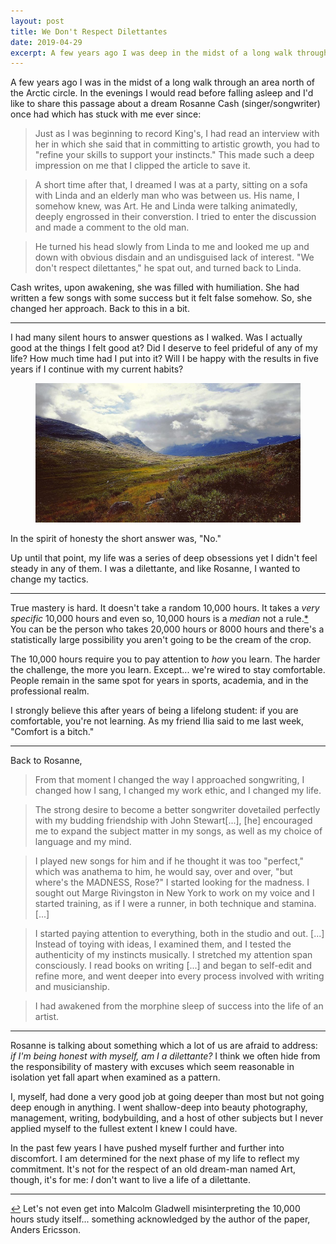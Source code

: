 ```yaml
---
layout: post
title: We Don't Respect Dilettantes
date: 2019-04-29
excerpt: A few years ago I was deep in the midst of a long walk through an area north of the Arctic circle. In the evenings I would read before falling asleep. I'd like to share this passage about a dream Rosanne...
---
```


A few years ago I was in the midst of a long walk through an area north of the Arctic circle. In the evenings I would read before falling asleep and I'd like to share this passage about a dream Rosanne Cash (singer/songwriter) once had which has stuck with me ever since:

> Just as I was beginning to record King's, I had read an interview with her in which she said that in committing to artistic growth, you had to "refine your skills to support your instincts." This made such a deep impression on me that I clipped the article to save it.

> A short time after that, I dreamed I was at a party, sitting on a sofa with Linda and an elderly man who was between us. His name, I somehow knew, was Art. He and Linda were talking animatedly, deeply engrossed in their converstion. I tried to enter the discussion and made a comment to the old man.

> He turned his head slowly from Linda to me and looked me up and down with obvious disdain and an undisguised lack of interest. "We don't respect dilettantes," he spat out, and turned back to Linda.

Cash writes, upon awakening, she was filled with humiliation. She had written a few songs with some success but it felt false somehow. So, she changed her approach. Back to this in a bit.

<hr class="--small" />

I had many silent hours to answer questions as I walked. Was I actually good at the things I felt good at? Did I deserve to feel prideful of any of my life? How much time had I put into it? Will I be happy with the results in five years if I continue with my current habits?

<figure class="journal__image">
    <img src="/img/posts/042919-kungsleden.jpg" alt="Picture of the Kungsleden, which I took on my first walk in 2016" />
</figure>

In the spirit of honesty the short answer was, "No."

Up until that point, my life was a series of deep obsessions yet I didn't feel steady in any of them. I was a dilettante, and like Rosanne, I wanted to change my tactics.

<hr class="--small" />

True mastery is hard. It doesn't take a random 10,000 hours. It takes a _very specific_ 10,000 hours and even so, 10,000 hours is a _median_ not a rule.<a href="#note-1" name="back-1">*</a> You can be the person who takes 20,000 hours or 8000 hours and there's a statistically large possibility you aren't going to be the cream of the crop.

The 10,000 hours require you to pay attention to _how_ you learn. The harder the challenge, the more you learn. Except... we're wired to stay comfortable. People remain in the same spot for years in sports, academia, and in the professional realm.

I strongly believe this after years of being a lifelong student: if you are comfortable, you're not learning. As my friend Ilia said to me last week, "Comfort is a bitch."

<hr class="--small" />

Back to Rosanne,

> From that moment I changed the way I approached songwriting, I changed how I sang, I changed my work ethic, and I changed my life.

> The strong desire to become a better songwriter dovetailed perfectly with my budding friendship with John Stewart[...], [he] encouraged me to expand the subject matter in my songs, as well as my choice of language and my mind.

> I played new songs for him and if he thought it was too "perfect," which was anathema to him, he would say, over and over, "but where's the MADNESS, Rose?" I started looking for the madness. I sought out Marge Rivingston in New York to work on my voice and I started training, as if I were a runner, in both technique and stamina. [...]

> I started paying attention to everything, both in the studio and out. [...] Instead of toying with ideas, I examined them, and I tested the authenticity of my instincts musically. I stretched my attention span consciously. I read books on writing [...] and began to self-edit and refine more, and went deeper into every process involved with writing and musicianship.

> I had awakened from the morphine sleep of success into the life of an artist.

<hr class="--small" />

Rosanne is talking about something which a lot of us are afraid to address: _if I'm being honest with myself, am I a dilettante?_ I think we often hide from the responsibility of mastery with excuses which seem reasonable in isolation yet fall apart when examined as a pattern.

I, myself, had done a very good job at going deeper than most but not going deep enough in anything. I went shallow-deep into beauty photography, management, writing, bodybuilding, and a host of other subjects but I never applied myself to the fullest extent I knew I could have.

In the past few years I have pushed myself further and further into discomfort. I am determined for the next phase of my life to reflect my commitment. It's not for the respect of an old dream-man named Art, though, it's for me: _I_ don't want to live a life of a dilettante.

<hr class="--small" />

<div class="citations">
    <p><a name="note-1" href="#back-1" class="citations-back">&#x21A9;</a> Let's not even get into Malcolm Gladwell misinterpreting the 10,000 hours study itself... something acknowledged by the author of the paper, Anders Ericsson.</p>
</div>